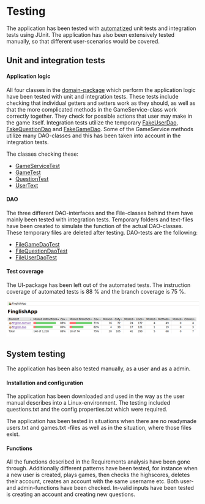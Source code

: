 # Testing

The application has been tested with [automatized](https://github.com/saarasat/finglish-app-otm-2019/tree/master/FinglishApp/src/test/java/finglishapp) unit tests and integration tests using JUnit. The application has also been extensively tested manually, so that different user-scenarios would be covered. 


## Unit and integration tests

#### Application logic

All four classes in the [domain-package](https://github.com/saarasat/finglish-app-otm-2019/tree/master/FinglishApp/src/test/java/finglishapp/domain) which perform the application logic have been tested with unit and integration tests. These tests include checking that individual getters and setters work as they should, as well as that the more complicated methods in the GameService-class work correctly together. They check for possible actions that user may make in the game itself. Integration tests utilize the temporary [FakeUserDao](https://github.com/saarasat/finglish-app-otm-2019/blob/master/FinglishApp/src/test/java/finglishapp/domain/FakeUserDao.java), [FakeQuestionDao](https://github.com/saarasat/finglish-app-otm-2019/blob/master/FinglishApp/src/test/java/finglishapp/domain/FakeQuestionDao.java) and [FakeGameDao](https://github.com/saarasat/finglish-app-otm-2019/blob/master/FinglishApp/src/test/java/finglishapp/domain/FakeGameDao.java). Some of the GameService methods utilize many DAO-classes and this has been taken into account in the integration tests. 

The classes checking these:

- [GameServiceTest](https://github.com/saarasat/finglish-app-otm-2019/blob/master/FinglishApp/src/test/java/finglishapp/domain/GameServiceTest.java)
- [GameTest](https://github.com/saarasat/finglish-app-otm-2019/blob/master/FinglishApp/src/test/java/finglishapp/domain/GameTest.java)
- [QuestionTest](https://github.com/saarasat/finglish-app-otm-2019/blob/master/FinglishApp/src/test/java/finglishapp/domain/QuestionTest.java)
- [UserText](https://github.com/saarasat/finglish-app-otm-2019/blob/master/FinglishApp/src/test/java/finglishapp/domain/UserTest.java)


#### DAO

The three different DAO-interfaces and the File-classes behind them have mainly been tested with integration tests. Temporary folders and text-files have been created to simulate the function of the actual DAO-classes. These temporary files are deleted after testing. DAO-tests are the following:

- [FileGameDaoTest](https://github.com/saarasat/finglish-app-otm-2019/blob/master/FinglishApp/src/test/java/finglishapp/dao/FileGameDaoTest.java)
- [FileQuestionDaoTest](https://github.com/saarasat/finglish-app-otm-2019/blob/master/FinglishApp/src/test/java/finglishapp/dao/FileQuestionDaoTest.java)
- [FileUserDaoTest](https://github.com/saarasat/finglish-app-otm-2019/blob/master/FinglishApp/src/test/java/finglishapp/dao/FileUserDaoTest.java)


#### Test coverage

The UI-package has been left out of the automated tests. The instruction coverage of automated tests is 88 % and the branch coverage is 75 %. 

![Test coverage](https://github.com/saarasat/finglish-app-otm-2019/blob/master/Documentation/images/testCoverage.png)


## System testing

The application has been also tested manually, as a user and as a admin. 


#### Installation and configuration 

The application has been downloaded and used in the way as the user manual describes into a Linux-environment. The testing included questions.txt and the config.properties.txt which were required. 

The application has been tested in situations when there are no readymade users.txt and games.txt -files as well as in the situation, where those files exist. 


#### Functions

All the functions described in the Requirements analysis have been gone through. Additionally different patterns have been tested, for instance when a new user is created, plays games, then checks the highscores, deletes their account, creates an account with the same username etc. Both user- and admin-functions have been checked. In-valid inputs have been tested is creating an account and creating new questions. 
